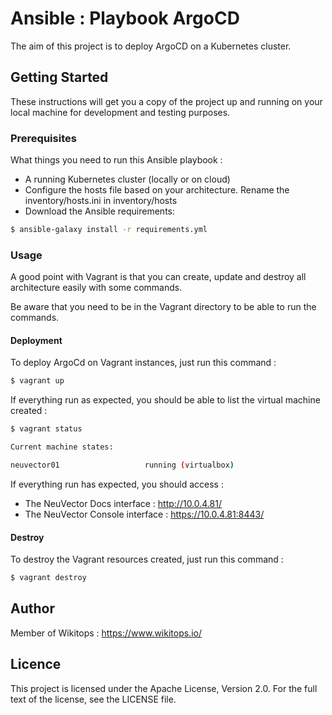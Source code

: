 # Ansible : Playbook ArgoCD

The aim of this project is to deploy ArgoCD on a Kubernetes cluster.

## Getting Started

These instructions will get you a copy of the project up and running on your local machine for development and testing purposes.

### Prerequisites

What things you need to run this Ansible playbook :

*   A running Kubernetes cluster (locally or on cloud)
*   Configure the hosts file based on your architecture. Rename the inventory/hosts.ini in inventory/hosts
*   Download the Ansible requirements:

```bash
$ ansible-galaxy install -r requirements.yml
```

### Usage

A good point with Vagrant is that you can create, update and destroy all architecture easily with some commands.

Be aware that you need to be in the Vagrant directory to be able to run the commands.

#### Deployment

To deploy ArgoCd on Vagrant instances, just run this command :

```bash
$ vagrant up
```

If everything run as expected, you should be able to list the virtual machine created :

```bash
$ vagrant status

Current machine states:

neuvector01                   running (virtualbox)
```

If everything run has expected, you should access :
*   The NeuVector Docs interface : http://10.0.4.81/
*   The NeuVector Console interface : https://10.0.4.81:8443/

#### Destroy

To destroy the Vagrant resources created, just run this command :

```bash
$ vagrant destroy
```

## Author

Member of Wikitops : https://www.wikitops.io/

## Licence

This project is licensed under the Apache License, Version 2.0. For the full text of the license, see the LICENSE file.

